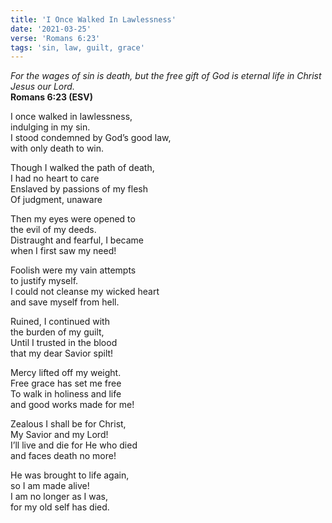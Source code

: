 ```yaml
---
title: 'I Once Walked In Lawlessness'
date: '2021-03-25'
verse: 'Romans 6:23'
tags: 'sin, law, guilt, grace'
---
```


*For the wages of sin is death, but the free gift of God is eternal life in Christ Jesus our Lord.*  
**Romans 6:23 (ESV)**

I once walked in lawlessness,  
indulging in my sin.  
I stood condemned by God’s good law,  
with only death to win.

Though I walked the path of death,  
I had no heart to care  
Enslaved by passions of my flesh  
Of judgment, unaware

Then my eyes were opened to  
the evil of my deeds.  
Distraught and fearful, I became  
when I first saw my need!

Foolish were my vain attempts  
to justify myself.  
I could not cleanse my wicked heart  
and save myself from hell.

Ruined, I continued with  
the burden of my guilt,  
Until I trusted in the blood  
that my dear Savior spilt!

Mercy lifted off my weight.  
Free grace has set me free  
To walk in holiness and life  
and good works made for me!

Zealous I shall be for Christ,  
My Savior and my Lord!  
I’ll live and die for He who died  
and faces death no more!

He was brought to life again,  
so I am made alive!  
I am no longer as I was,  
for my old self has died.

